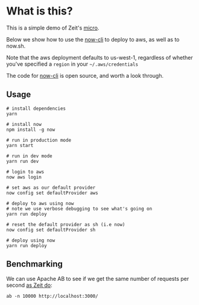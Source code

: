 # What is this?

This is a simple demo of Zeit's [micro](https://github.com/zeit/micro).

Below we show how to use the [now-cli](https://github.com/zeit/now-cli) to deploy to aws, as well as to now.sh.

Note that the aws deployment defaults to us-west-1, regardless of whether you've specified a `region` in your `~/.aws/credentials`

The code for [now-cli](https://github.com/zeit/now-cli) is open source, and worth a look through.

## Usage

	# install dependencies
	yarn

	# install now
	npm install -g now

	# run in production mode
	yarn start

	# run in dev mode
	yarn run dev

	# login to aws
	now aws login

	# set aws as our default provider
	now config set defaultProvider aws

	# deploy to aws using now
	# note we use verbose debugging to see what's going on
	yarn run deploy

	# reset the default provider as sh (i.e now)
	now config set defaultProvider sh

	# deploy using now
	yarn run deploy

## Benchmarking

We can use Apache AB to see if we get the same number of requests per second [as Zeit do](https://zeit.co/blog/micro-8):

	ab -n 10000 http://localhost:3000/
